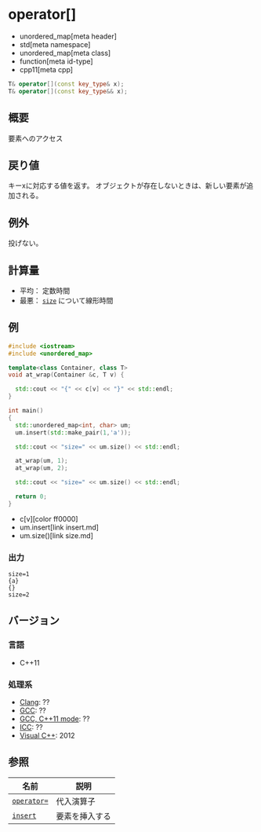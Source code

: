 # operator[]
* unordered_map[meta header]
* std[meta namespace]
* unordered_map[meta class]
* function[meta id-type]
* cpp11[meta cpp]

```cpp
T& operator[](const key_type& x);
T& operator[](const key_type&& x);
```

## 概要
要素へのアクセス

## 戻り値
キーxに対応する値を返す。
オブジェクトが存在しないときは、新しい要素が追加される。

## 例外
投げない。


## 計算量
- 平均： 定数時間
- 最悪： [`size`](size.md) について線形時間


## 例
```cpp example
#include <iostream>
#include <unordered_map>

template<class Container, class T>
void at_wrap(Container &c, T v) {

  std::cout << "{" << c[v] << "}" << std::endl;
}

int main()
{
  std::unordered_map<int, char> um;
  um.insert(std::make_pair(1,'a'));

  std::cout << "size=" << um.size() << std::endl;

  at_wrap(um, 1);
  at_wrap(um, 2);

  std::cout << "size=" << um.size() << std::endl;

  return 0;
}
```
* c[v][color ff0000]
* um.insert[link insert.md]
* um.size()[link size.md]

### 出力
```
size=1
{a}
{}
size=2
```

## バージョン
### 言語
- C++11

### 処理系
- [Clang](/implementation.md#clang): ??
- [GCC](/implementation.md#gcc): ??
- [GCC, C++11 mode](/implementation.md#gcc): ??
- [ICC](/implementation.md#icc): ??
- [Visual C++](/implementation.md#visual_cpp): 2012

## 参照

| 名前                        | 説明           |
|-----------------------------|----------------|
| [`operator=`](op_assign.md) | 代入演算子     |
| [`insert`](insert.md)       | 要素を挿入する |
